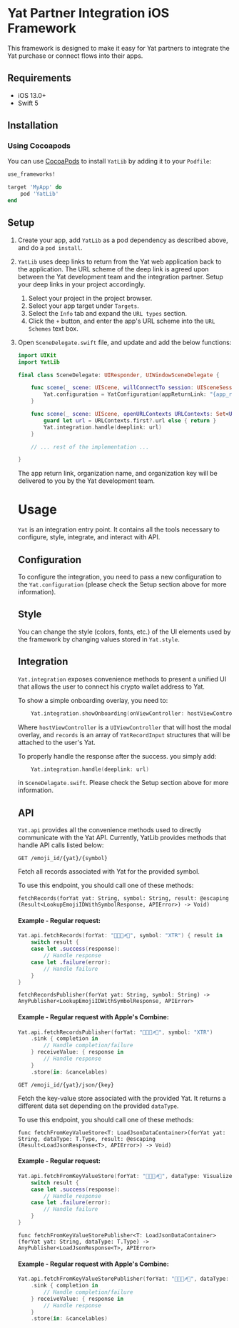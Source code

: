 # Yat Partner Integration iOS Framework

This framework is designed to make it easy for Yat partners to integrate the Yat purchase or connect flows into their apps.

## Requirements

- iOS 13.0+
- Swift 5

## Installation

### Using Cocoapods

You can use [CocoaPods](http://cocoapods.org/) to install `YatLib` by adding it to your `Podfile`:

```ruby
use_frameworks!

target 'MyApp' do
    pod 'YatLib'
end
```

## Setup

1. Create your app, add `YatLib` as a pod dependency as described above, and do a `pod install`.

2. `YatLib` uses deep links to return from the Yat web application back to the application. The URL scheme of the deep link is agreed upon between the Yat development team and the integration partner. Setup your deep links in your project accordingly.

    1. Select your project in the project browser.
    2. Select your app target under `Targets`.
    3. Select the `Info` tab and expand the `URL types` section.
    4. Click the `+` button, and enter the app's URL scheme into the `URL Schemes` text box.

3. Open `SceneDelegate.swift` file, and update and add the below functions:

    ```swift
    import UIKit
    import YatLib

    final class SceneDelegate: UIResponder, UIWindowSceneDelegate {

        func scene(_ scene: UIScene, willConnectTo session: UISceneSession, options connectionOptions: UIScene.ConnectionOptions) {
            Yat.configuration = YatConfiguration(appReturnLink: "{app_return_link}", organizationName: "{organization_name}", organizationKey: "{organization_key}")
	    }

        func scene(_ scene: UIScene, openURLContexts URLContexts: Set<UIOpenURLContext>) {
            guard let url = URLContexts.first?.url else { return }
            Yat.integration.handle(deeplink: url)
        }

        // ... rest of the implementation ...

    }
	```

    The app return link, organization name, and organization key will be delivered to you by the Yat development team.

    # Usage

    `Yat` is an integration entry point. It contains all the tools necessary to configure, style, integrate, and interact with API.

    ## Configuration

    To configure the integration, you need to pass a new configuration to the `Yat.configuration` (please check the Setup section above for more information).

    ## Style

    You can change the style (colors, fonts, etc.) of the UI elements used by the framework by changing values stored in `Yat.style`.

    ## Integration

    `Yat.integration` exposes convenience methods to present a unified UI that allows the user to connect his crypto wallet address to Yat. 

    To show a simple onboarding overlay, you need to:
    ```swift
	    Yat.integration.showOnboarding(onViewController: hostViewController, records: records)
    ```
    Where `hostViewController` is a `UIViewController` that will host the modal overlay, and `records` is an array of `YatRecordInput` structures that will be attached to the user's Yat.

    To properly handle the response after the success. you simply add:
    ```swift
	    Yat.integration.handle(deeplink: url)
    ```
    in `SceneDelagate.swift`. Please check the Setup section above for more information.

    ## API

    `Yat.api` provides all the convenience methods used to directly communicate with the Yat API. Currently, YatLib provides methods that handle API calls listed below:

    `GET /emoji_id/{yat}/{symbol}`

    Fetch all records associated with Yat for the provided symbol.

    To use this endpoint, you should call one of these methods:

    `fetchRecords(forYat yat: String, symbol: String, result: @escaping (Result<LookupEmojiIDWithSymbolResponse, APIError>) -> Void)`

    #### Example - Regular request:
    ```swift
    Yat.api.fetchRecords(forYat: "👒🍥🍬♐🕌", symbol: "XTR") { result in
        switch result {
        case let .success(response):
            // Handle response
        case let .failure(error):
            // Handle failure
        }
    }
    ```

    `fetchRecordsPublisher(forYat yat: String, symbol: String) -> AnyPublisher<LookupEmojiIDWithSymbolResponse, APIError>`

    #### Example - Regular request with Apple's Combine:
    ```swift       
    Yat.api.fetchRecordsPublisher(forYat: "👒🍥🍬♐🕌", symbol: "XTR")
        .sink { completion in
            // Handle completion/failure
        } receiveValue: { response in
            // Handle response
        }
        .store(in: &cancelables)
    ```

    `GET /emoji_id/{yat}/json/{key}`

    Fetch the key-value store associated with the provided Yat. It returns a different data set depending on the provided `dataType`.

    To use this endpoint, you should call one of these methods:

    `func fetchFromKeyValueStore<T: LoadJsonDataContainer>(forYat yat: String, dataType: T.Type, result: @escaping (Result<LoadJsonResponse<T>, APIError>) -> Void)`

    #### Example - Regular request:
    ```swift
    Yat.api.fetchFromKeyValueStore(forYat: "👒🍥🍬♐🕌", dataType: VisualizerFileLocations.self) { result in
        switch result {
        case let .success(response):
            // Handle response
        case let .failure(error):
            // Handle failure
        }
    }
    ```

    `func fetchFromKeyValueStorePublisher<T: LoadJsonDataContainer>(forYat yat: String, dataType: T.Type) -> AnyPublisher<LoadJsonResponse<T>, APIError>`

    #### Example - Regular request with Apple's Combine:
    ```swift
    Yat.api.fetchFromKeyValueStorePublisher(forYat: "👒🍥🍬♐🕌", dataType: VisualizerFileLocations.self)
        .sink { completion in
            // Handle completion/failure
        } receiveValue: { response in
            // Handle response
        }
        .store(in: &cancelables)
    ```